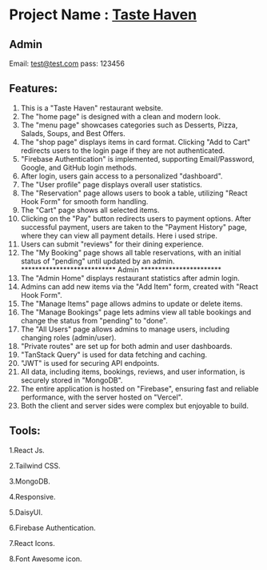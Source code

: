 # Project Name : [Taste Haven](https://taste-haven-app.web.app/)

## Admin
Email: test@test.com pass: 123456
## Features: 
1. This is a "Taste Haven" restaurant website.
2. The "home page" is designed with a clean and modern look.
3. The "menu page" showcases categories such as Desserts, Pizza, Salads, Soups, and Best Offers.
4. The "shop page" displays items in card format. Clicking "Add to Cart" redirects users to the login page if they are not authenticated.
5. "Firebase Authentication" is implemented, supporting Email/Password, Google, and GitHub login methods.
6. After login, users gain access to a personalized "dashboard".
7. The "User profile" page displays overall user statistics.
8. The "Reservation" page allows users to book a table, utilizing "React Hook Form" for smooth form handling.
9. The "Cart" page shows all selected items.
10. Clicking on the "Pay" button redirects users to payment options. After successful payment, users are taken to the "Payment History" page, where they can view all payment details. Here i used stripe.
11. Users can submit "reviews" for their dining experience.
12. The "My Booking" page shows all table reservations, with an initial status of "pending" until updated by an admin.
*************************** Admin ***********************
13. The "Admin Home" displays restaurant statistics after admin login.
14. Admins can add new items via the "Add Item" form, created with "React Hook Form".
15. The "Manage Items" page allows admins to update or delete items.
16. The "Manage Bookings" page lets admins view all table bookings and change the status from "pending" to "done".
17. The "All Users" page allows admins to manage users, including changing roles (admin/user).
18. "Private routes" are set up for both admin and user dashboards.
19. "TanStack Query" is used for data fetching and caching.
20. "JWT" is used for securing API endpoints.
21. All data, including items, bookings, reviews, and user information, is securely stored in "MongoDB".
22. The entire application is hosted on "Firebase", ensuring fast and reliable performance, with the server hosted on "Vercel".
23. Both the client and server sides were complex but enjoyable to build.


## Tools: 
1.React Js.

2.Tailwind CSS.

3.MongoDB.

4.Responsive.

5.DaisyUI.

6.Firebase Authentication.

7.React Icons.

8.Font Awesome icon.
